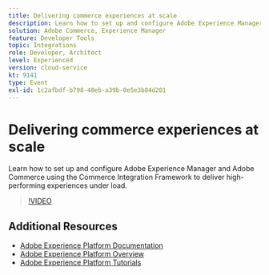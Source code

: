 ```yaml
---
title: Delivering commerce experiences at scale
description: Learn how to set up and configure Adobe Experience Manager and Adobe Commerce using the Commerce Integration Framework to deliver high-performing experiences under load.
solution: Adobe Commerce, Experience Manager
feature: Developer Tools
topic: Integrations
role: Developer, Architect
level: Experienced
version: cloud-service
kt: 9141
type: Event
exl-id: 1c2afbdf-b798-48eb-a39b-0e5e3b84d201
---
```

# Delivering commerce experiences at scale

Learn how to set up and configure Adobe Experience Manager and Adobe Commerce using the Commerce Integration Framework to deliver high-performing experiences under load.

>[!VIDEO](https://video.tv.adobe.com/v/337585/?quality=12&learn=on&hidetitle=true)

## Additional Resources

- [Adobe Experience Platform Documentation](https://experienceleague.adobe.com/docs/experience-platform.html)
- [Adobe Experience Platform Overview](https://experienceleague.adobe.com/docs/experience-platform/landing/home.html)
- [Adobe Experience Platform Tutorials](https://experienceleague.adobe.com/docs/platform-learn/tutorials/overview.html?lang=en)
